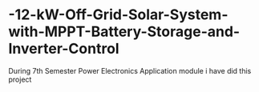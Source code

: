 # -12-kW-Off-Grid-Solar-System-with-MPPT-Battery-Storage-and-Inverter-Control
During 7th Semester Power Electronics Application module i have did this project
